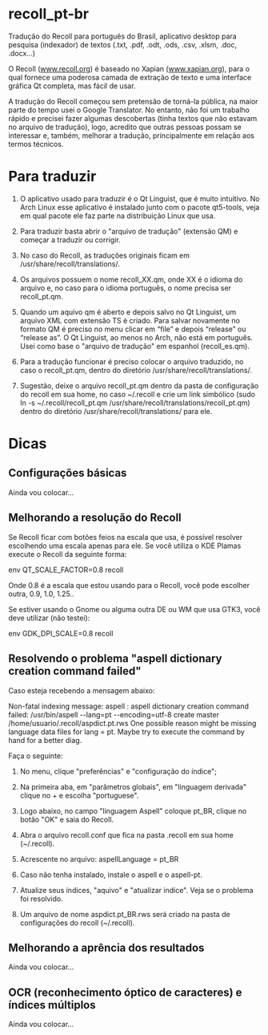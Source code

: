 # recoll_pt-br
Tradução do Recoll para português do Brasil, aplicativo desktop para pesquisa (indexador) de textos (.txt, .pdf, .odt, .ods, .csv, .xlsm, .doc, .docx...)

O Recoll (www.recoll.org) é baseado no Xapian (www.xapian.org), para o qual fornece uma poderosa camada de extração de texto e uma interface gráfica Qt completa, mas fácil de usar.

A tradução do Recoll começou sem pretensão de torná-la pública, na maior parte do tempo usei o Google Translator. No entanto, não foi um trabalho rápido e precisei fazer algumas descobertas (tinha textos que não estavam no arquivo de tradução), logo, acredito que outras pessoas possam se interessar e, também, melhorar a tradução, principalmente em relação aos termos técnicos. 

# Para traduzir

1. O aplicativo usado para traduzir é o Qt Linguist, que é muito intuitivo. No Arch Linux esse aplicativo é instalado junto com o pacote qt5-tools, veja em qual pacote ele faz parte na distribuição Linux que usa.

2. Para traduzir basta abrir o "arquivo de tradução" (extensão QM) e começar a traduzir ou corrigir. 

3. No caso do Recoll, as traduções originais ficam em /usr/share/recoll/translations/.

4. Os arquivos possuem o nome recoll_XX.qm, onde XX é o idioma do arquivo e, no caso para o idioma português, o nome precisa ser recoll_pt.qm.

5. Quando um aquivo qm é aberto e depois salvo no Qt Linguist, um arquivo XML com extensão TS é criado. Para salvar novamente no formato QM é preciso no menu clicar em “file” e depois “release” ou “release as”. O Qt Linguist, ao menos no Arch, não está em português. Usei como base o "arquivo de tradução" em espanhol (recoll_es.qm).

6. Para a tradução funcionar é preciso colocar o arquivo traduzido, no caso o recoll_pt.qm, dentro do diretório /usr/share/recoll/translations/.

7. Sugestão, deixe o arquivo recoll_pt.qm dentro da pasta de configuração do recoll em sua home, no caso ~/.recoll e crie um link simbólico (sudo ln -s ~/.recoll/recoll_pt.qm /usr/share/recoll/translations/recoll_pt.qm) dentro do diretório /usr/share/recoll/translations/ para ele.

# Dicas

## Configurações básicas
Ainda vou colocar...

## Melhorando a resolução do Recoll

Se Recoll ficar com botões feios na escala  que usa, é possível resolver escolhendo uma escala apenas para ele. Se você utiliza o KDE Plamas execute o Recoll da seguinte forma:

env QT_SCALE_FACTOR=0.8 recoll

Onde 0.8 é a escala que estou usando para o Recoll, você pode escolher outra, 0.9, 1.0, 1.25..

Se estiver usando o Gnome ou alguma outra DE ou WM que usa GTK3, você deve utilizar (não testei):

env GDK_DPI_SCALE=0.8 recoll

## Resolvendo o problema "aspell dictionary creation command failed"

Caso esteja recebendo a mensagem abaixo:

Non-fatal indexing message: 
aspell : aspell dictionary creation command failed: /usr/bin/aspell --lang=pt --encoding=utf-8 create master /home/usuario/.recoll/aspdict.pt.rws One possible reason might be missing language data files for lang = pt. Maybe try to execute the command by hand for a better diag.

Faça o seguinte:

1. No menu, clique "preferências" e "configuração do índice";

2. Na primeira aba, em "parâmetros globais", em "linguagem derivada" clique no + e escolha "portuguese".

3. Logo abaixo, no campo "linguagem Aspell" coloque pt_BR, clique no botão "OK" e saia do Recoll.

4. Abra o arquivo recoll.conf que fica na pasta .recoll em sua home (~/.recoll).

5. Acrescente no arquivo: aspellLanguage = pt_BR

6. Caso não tenha instalado, instale o aspell e o aspell-pt.

7. Atualize seus índices, "aquivo" e "atualizar indice". Veja se o problema foi resolvido.

8. Um arquivo de nome aspdict.pt_BR.rws será criado na pasta de configurações do recoll (~/.recoll).

## Melhorando a aprência dos resultados
Ainda vou colocar...

## OCR (reconhecimento óptico de caracteres) e índices múltiplos
Ainda vou colocar...



